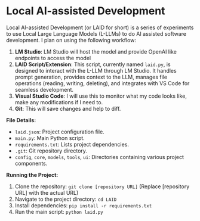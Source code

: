 # Local AI-assisted Development
Local AI-assisted Development (or LAID for short) is a series of experiments to use Local Large Language Models (L-LLMs) to do AI assisted software development. I plan on using the following workflow:

1. **LM Studio**: LM Studio will host the model and provide OpenAI like endpoints to access the model
2. **LAID Script/Extension**: This script, currently named `laid.py`, is designed to interact with the L-LLM through LM Studio. It handles prompt generation, provides context to the LLM, manages file operations (reading, writing, deleting), and integrates with VS Code for seamless development.
3. **Visual Studio Code**: I will use this to monitor what my code looks like, make any modifications if I need to.
4. **Git**: This will save changes and help to diff.

**File Details:**
*   `laid.json`: Project configuration file.
*   `main.py`: Main Python script.
*   `requirements.txt`: Lists project dependencies.
*   `.git`: Git repository directory.
*   `config`, `core`, `models`, `tools`, `ui`: Directories containing various project components.

**Running the Project:**

1.  Clone the repository: `git clone [repository URL]` (Replace [repository URL] with the actual URL)
2. Navigate to the project directory: `cd LAID`
3. Install dependencies: `pip install -r requirements.txt`
4. Run the main script: `python laid.py`